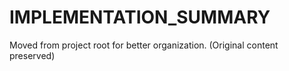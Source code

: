 # IMPLEMENTATION_SUMMARY

Moved from project root for better organization. (Original content preserved) 